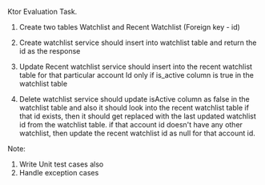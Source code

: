 Ktor Evaluation Task.
1. Create two tables Watchlist and Recent Watchlist (Foreign key - id)

2. Create watchlist service should insert into watchlist table and return the id as the response

3. Update Recent watchlist service should insert into the recent watchlist table for that particular account Id only if is_active column is true in the watchlist table 

4. Delete watchlist service should update isActive column as false in the watchlist table and also it should look into the recent watchlist table if that id exists, then it should get replaced with the last updated watchlist id from the watchlist table. if that account id doesn't have any other watchlist, then update the recent watchlist id as null for that account id. 

Note:
1. Write Unit test cases also
2. Handle exception cases
